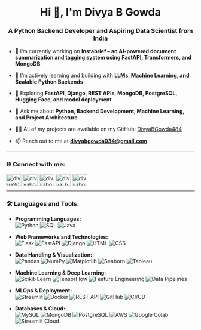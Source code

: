<h1 align="center">Hi 👋, I'm Divya B Gowda</h1>
<h3 align="center">A Python Backend Developer and Aspiring Data Scientist from India</h3>

- 🔭 I’m currently working on **Instabrief – an AI-powered document summarization and tagging system using FastAPI, Transformers, and MongoDB**

- 🌱 I’m actively learning and building with **LLMs, Machine Learning, and Scalable Python Backends**

- 🧠 Exploring **FastAPI, Django, REST APIs, MongoDB, PostgreSQL, Hugging Face, and model deployment**

- 💬 Ask me about **Python, Backend Development, Machine Learning, and Project Architecture**

- 👨‍💻 All of my projects are available on my GitHub: [DivyaBGowda484](https://github.com/DivyaBGowda484)

- 📫 Reach out to me at **divyabgowda034@gmail.com**

---

<h3 align="left">🌐 Connect with me:</h3>
<p align="left">
<a href="https://linkedin.com/in/divya2004" target="blank"><img align="center" src="https://raw.githubusercontent.com/rahuldkjain/github-profile-readme-generator/master/src/images/icons/Social/linked-in-alt.svg" alt="divya2004" height="30" width="40" /></a>
<a href="https://kaggle.com/divyabgowda23" target="blank"><img align="center" src="https://raw.githubusercontent.com/rahuldkjain/github-profile-readme-generator/master/src/images/icons/Social/kaggle.svg" alt="divyabgowda23" height="30" width="40" /></a>
<a href="https://www.hackerrank.com/divyabgowda2004" target="blank"><img align="center" src="https://raw.githubusercontent.com/rahuldkjain/github-profile-readme-generator/master/src/images/icons/Social/hackerrank.svg" alt="divyabgowda2004" height="30" width="40" /></a>
<a href="https://www.leetcode.com/divya_b_gowda" target="blank"><img align="center" src="https://raw.githubusercontent.com/rahuldkjain/github-profile-readme-generator/master/src/images/icons/Social/leet-code.svg" alt="divya_b_gowda" height="30" width="40" /></a>
<a href="https://auth.geeksforgeeks.org/user/divyabgowda2004" target="blank"><img align="center" src="https://raw.githubusercontent.com/rahuldkjain/github-profile-readme-generator/master/src/images/icons/Social/geeks-for-geeks.svg" alt="divyabgowda2004" height="30" width="40" /></a>
</p>

---

<h3 align="left">🛠️ Languages and Tools:</h3>

- **Programming Languages:**  
  ![Python](https://img.shields.io/badge/Python-3776AB?style=for-the-badge&logo=python&logoColor=white)
  ![SQL](https://img.shields.io/badge/SQL-4479A1?style=for-the-badge&logo=postgresql&logoColor=white)
  ![Java](https://img.shields.io/badge/Java-007396?style=for-the-badge&logo=java&logoColor=white)

- **Web Frameworks and Technologies:**  
  ![Flask](https://img.shields.io/badge/Flask-000000?style=for-the-badge&logo=flask&logoColor=white)
  ![FastAPI](https://img.shields.io/badge/FastAPI-009688?style=for-the-badge&logo=fastapi&logoColor=white)
  ![Django](https://img.shields.io/badge/Django-092E20?style=for-the-badge&logo=django&logoColor=white)
  ![HTML](https://img.shields.io/badge/HTML5-E34F26?style=for-the-badge&logo=html5&logoColor=white)
  ![CSS](https://img.shields.io/badge/CSS3-1572B6?style=for-the-badge&logo=css3&logoColor=white)

- **Data Handling & Visualization:**  
  ![Pandas](https://img.shields.io/badge/Pandas-150458?style=for-the-badge&logo=pandas&logoColor=white)
  ![NumPy](https://img.shields.io/badge/NumPy-013243?style=for-the-badge&logo=numpy&logoColor=white)
  ![Matplotlib](https://img.shields.io/badge/Matplotlib-11557C?style=for-the-badge&logo=matplotlib&logoColor=white)
  ![Seaborn](https://img.shields.io/badge/Seaborn-2D3F6C?style=for-the-badge)
  ![Tableau](https://img.shields.io/badge/Tableau-E97627?style=for-the-badge&logo=tableau&logoColor=white)

- **Machine Learning & Deep Learning:**  
  ![Scikit-Learn](https://img.shields.io/badge/Scikit--Learn-F7931E?style=for-the-badge&logo=scikit-learn&logoColor=white)
  ![TensorFlow](https://img.shields.io/badge/TensorFlow-FF6F00?style=for-the-badge&logo=tensorflow&logoColor=white)
  ![Feature Engineering](https://img.shields.io/badge/Feature%20Engineering-009688?style=for-the-badge)
  ![Data Pipelines](https://img.shields.io/badge/Data%20Pipelines-607D8B?style=for-the-badge)

- **MLOps & Deployment:**  
  ![Streamlit](https://img.shields.io/badge/Streamlit-FF4B4B?style=for-the-badge&logo=streamlit&logoColor=white)
  ![Docker](https://img.shields.io/badge/Docker-2496ED?style=for-the-badge&logo=docker&logoColor=white)
  ![REST API](https://img.shields.io/badge/REST%20API-00599C?style=for-the-badge)
  ![GitHub](https://img.shields.io/badge/GitHub-181717?style=for-the-badge&logo=github&logoColor=white)
  ![CI/CD](https://img.shields.io/badge/CI%2FCD-blue?style=for-the-badge)

- **Databases & Cloud:**  
  ![MySQL](https://img.shields.io/badge/MySQL-4479A1?style=for-the-badge&logo=mysql&logoColor=white)
  ![MongoDB](https://img.shields.io/badge/MongoDB-4EA94B?style=for-the-badge&logo=mongodb&logoColor=white)
  ![PostgreSQL](https://img.shields.io/badge/PostgreSQL-336791?style=for-the-badge&logo=postgresql&logoColor=white)
  ![AWS](https://img.shields.io/badge/AWS-232F3E?style=for-the-badge&logo=amazon-aws&logoColor=white)
  ![Google Colab](https://img.shields.io/badge/Google%20Colab-F9AB00?style=for-the-badge&logo=googlecolab&logoColor=black)
  ![Streamlit Cloud](https://img.shields.io/badge/Streamlit%20Cloud-FF4B4B?style=for-the-badge)
